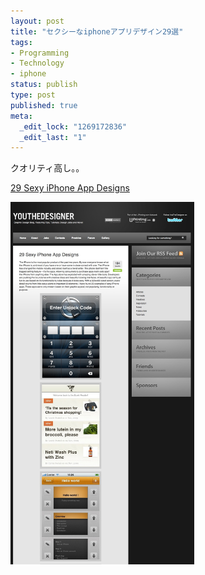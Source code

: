 ```yaml
--- 
layout: post
title: "セクシーなiphoneアプリデザイン29選"
tags: 
- Programming
- Technology
- iphone
status: publish
type: post
published: true
meta: 
  _edit_lock: "1269172836"
  _edit_last: "1"
---
```

クオリティ高し。。

<a href="http://www.youthedesigner.com/2010/03/10/29-sexy-iphone-app-designs/">29 Sexy iPhone App Designs</a>

<a href="http://www.youthedesigner.com/2010/03/10/29-sexy-iphone-app-designs/"><img class="alignnone size-full wp-image-318" title="iphone_apps" src="/img/uploads/2010/03/iphone_apps.jpg" alt="iphone_apps" width="294" height="580" /></a>
